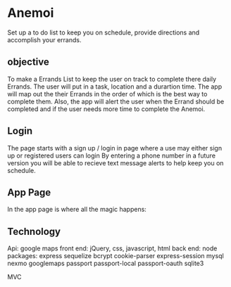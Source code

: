 # Anemoi
Set up a to do list to keep you on schedule, provide directions and accomplish your errands.

## objective
To make a Errands List to keep the user on track to complete there daily Errands. The user will put in a task, location and a durartion time. The app will map out the their Errands in the order of which is the best way to complete them. Also, the app will alert the user when the Errand should be completed and if the user needs more time to complete the Anemoi.

## Login
The page starts with a sign up / login in page where a use may either sign up or registered users can login
By entering a phone number in a future version you will be able to recieve text message alerts to help keep you on schedule.

## App Page
In the app page is where all the magic happens:




## Technology
Api: google maps
front end: jQuery, css, javascript, html
back end: 
  node packages:
    express
    sequelize
    bcrypt
    cookie-parser
    express-session
    mysql
    nexmo
    googlemaps
    passport
    passport-local
    passport-oauth
    sqlite3
    
MVC


    
